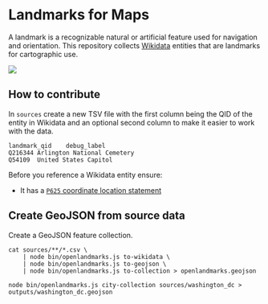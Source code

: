 # Landmarks for Maps

A landmark is a recognizable natural or artificial feature used for navigation and orientation.
This repository collects [Wikidata](https://www.wikidata.org/wiki/Q2319498) entities that
are landmarks for cartographic use.

![](https://user-images.githubusercontent.com/1288339/38777173-4849b1d0-40c1-11e8-8f4a-632b659870c3.png)

## How to contribute

In `sources` create a new TSV file with the first column being the QID of the entity in Wikidata and an optional second column to make it easier to work with the data.

```
landmark_qid	debug_label
Q216344	Arlington National Cemetery
Q54109	United States Capitol
```

Before you reference a Wikidata entity ensure:
- It has a [`P625` coordinate location statement](https://www.wikidata.org/wiki/Property:P625)

## Create GeoJSON from source data

Create a GeoJSON feature collection.

```
cat sources/**/*.csv \
    | node bin/openlandmarks.js to-wikidata \
    | node bin/openlandmarks.js to-geojson \
    | node bin/openlandmarks.js to-collection > openlandmarks.geojson
```


```
node bin/openlandmarks.js city-collection sources/washington_dc > outputs/washington_dc.geojson
```

